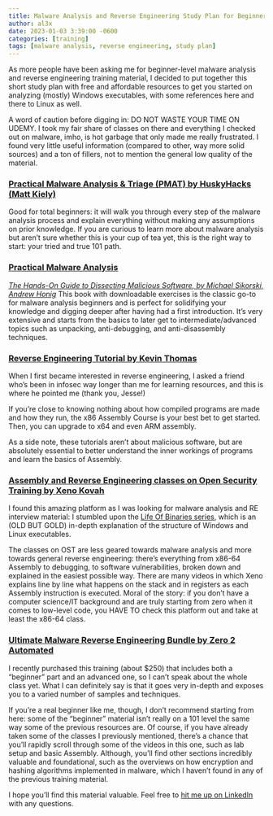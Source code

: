```yaml
---
title: Malware Analysis and Reverse Engineering Study Plan for Beginners
author: al3x
date: 2023-01-03 3:39:00 -0600
categories: [training]
tags: [malware analysis, reverse engineering, study plan]
---
```

As more people have been asking me for beginner-level malware analysis and reverse engineering training material, I decided to put together this short study plan with free and affordable resources to get you started on analyzing (mostly) Windows executables, with some references here and there to Linux as well. 

A word of caution before digging in: DO NOT WASTE YOUR TIME ON UDEMY. I took my fair share of classes on there and everything I checked out on malware, imho, is hot garbage that only made me really frustrated. I found very little useful information (compared to other, way more solid sources) and a ton of fillers, not to mention the general low quality of the material.

### [Practical Malware Analysis & Triage (PMAT) by HuskyHacks (Matt Kiely)](https://academy.tcm-sec.com/p/practical-malware-analysis-triage)
Good for total beginners: it will walk you through every step of the malware analysis process and explain everything without making any assumptions on prior knowledge. If you are curious to learn more about malware analysis but aren’t sure whether this is your cup of tea yet, this is the right way to start: your tried and true 101 path.

### [Practical Malware Analysis](https://www.google.com/books/edition/Practical_Malware_Analysis/FQC8EPYy834C?hl=en&gbpv=1&printsec=frontcover)
*[The Hands-On Guide to Dissecting Malicious Software, by Michael Sikorski, Andrew Honig](https://www.google.com/books/edition/Practical_Malware_Analysis/FQC8EPYy834C?hl=en&gbpv=1&printsec=frontcover)*
This book with downloadable exercises is the classic go-to for malware analysis beginners and is perfect for solidifying your knowledge and digging deeper after having had a first introduction. It’s very extensive and starts from the basics to later get to intermediate/advanced topics such as unpacking, anti-debugging, and anti-disassembly techniques.

### [Reverse Engineering Tutorial by Kevin Thomas](https://github.com/mytechnotalent/Reverse-Engineering)
When I first became interested in reverse engineering, I asked a friend who’s been in infosec way longer than me for learning resources, and this is where he pointed me (thank you, Jesse!)

If you’re close to knowing nothing about how compiled programs are made and how they run, the x86 Assembly Course is your best bet to get started. Then, you can upgrade to x64 and even ARM assembly.

As a side note, these tutorials aren’t about malicious software, but are absolutely essential to better understand the inner workings of programs and learn the basics of Assembly.

### [Assembly and Reverse Engineering classes on Open Security Training by Xeno Kovah](https://p.ost2.fyi/)
I found this amazing platform as I was looking for malware analysis and RE interview material: I stumbled upon the [Life Of Binaries series](https://opensecuritytraining.info/LifeOfBinaries.html), which is an (OLD BUT GOLD) in-depth explanation of the structure of Windows and Linux executables.

The classes on OST are less geared towards malware analysis and more towards general reverse engineering: there’s everything from x86-64 Assembly to debugging, to software vulnerabilities, broken down and explained in the easiest possible way. There are many videos in which Xeno explains line by line what happens on the stack and in registers as each Assembly instruction is executed. Moral of the story: if you don’t have a computer science/IT background and are truly starting from zero when it comes to low-level code, you HAVE TO check this platform out and take at least the x86-64 class.

### [Ultimate Malware Reverse Engineering Bundle by Zero 2 Automated](https://courses.zero2auto.com/)
I recently purchased this training (about $250) that includes both a “beginner” part and an advanced one, so I can’t speak about the whole class yet. What I can definitely say is that it goes very in-depth and exposes you to a varied number of samples and techniques.

If you’re a real beginner like me, though, I don’t recommend starting from here: some of the “beginner” material isn’t really on a 101 level the same way some of the previous resources are. Of course, if you have already taken some of the classes I previously mentioned, there’s a chance that you’ll rapidly scroll through some of the videos in this one, such as lab setup and basic Assembly. Although, you’ll find other sections incredibly valuable and foundational, such as the overviews on how encryption and hashing algorithms implemented in malware, which I haven’t found in any of the previous training material.

I hope you’ll find this material valuable. Feel free to [hit me up on LinkedIn](https://www.linkedin.com/in/alexperotti/) with any questions.